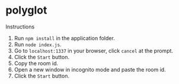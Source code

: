 # polyglot

Instructions
1. Run `npm install` in the application folder.
2. Run `node index.js`.
3. Go to `localhost:1337` in your browser, click `cancel` at the prompt.
4. Click the `Start` button.
5. Copy the room id.
6. Open a new window in incognito mode and paste the room id.
7. Click the `Start` button.
